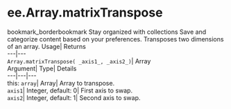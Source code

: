  
#  ee.Array.matrixTranspose 
bookmark_borderbookmark Stay organized with collections  Save and categorize content based on your preferences.
Transposes two dimensions of an array. 
Usage| Returns  
---|---  
`Array.matrixTranspose( _axis1_, _axis2_)`| Array  
Argument| Type| Details  
---|---|---  
this: `array`| Array| Array to transpose.  
`axis1`| Integer, default: 0| First axis to swap.  
`axis2`| Integer, default: 1| Second axis to swap.  
